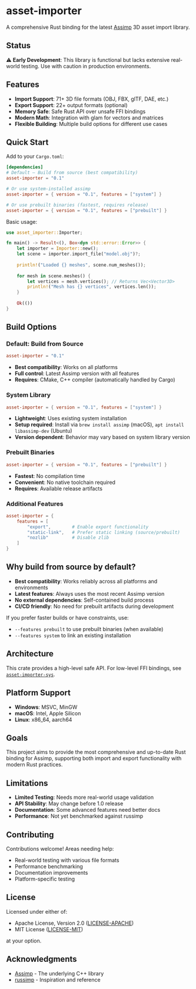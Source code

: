 # asset-importer

A comprehensive Rust binding for the latest [Assimp](https://github.com/assimp/assimp) 3D asset import library.

## Status

⚠️ **Early Development**: This library is functional but lacks extensive real-world testing. Use with caution in production environments.

## Features

- **Import Support**: 71+ 3D file formats (OBJ, FBX, glTF, DAE, etc.)
- **Export Support**: 22+ output formats (optional)
- **Memory Safe**: Safe Rust API over unsafe FFI bindings
- **Modern Math**: Integration with glam for vectors and matrices
- **Flexible Building**: Multiple build options for different use cases

## Quick Start

Add to your `Cargo.toml`:

```toml
[dependencies]
# Default – Build from source (best compatibility)
asset-importer = "0.1"

# Or use system-installed assimp
asset-importer = { version = "0.1", features = ["system"] }

# Or use prebuilt binaries (fastest, requires release)
asset-importer = { version = "0.1", features = ["prebuilt"] }
```

Basic usage:

```rust
use asset_importer::Importer;

fn main() -> Result<(), Box<dyn std::error::Error>> {
    let importer = Importer::new();
    let scene = importer.import_file("model.obj")?;
    
    println!("Loaded {} meshes", scene.num_meshes());
    
    for mesh in scene.meshes() {
        let vertices = mesh.vertices(); // Returns Vec<Vector3D>
        println!("Mesh has {} vertices", vertices.len());
    }
    
    Ok(())
}
```

## Build Options

### Default: Build from Source

```toml
asset-importer = "0.1"
```

- **Best compatibility**: Works on all platforms
- **Full control**: Latest Assimp version with all features
- **Requires**: CMake, C++ compiler (automatically handled by Cargo)

### System Library

```toml
asset-importer = { version = "0.1", features = ["system"] }
```

- **Lightweight**: Uses existing system installation
- **Setup required**: Install via `brew install assimp` (macOS), `apt install libassimp-dev` (Ubuntu)
- **Version dependent**: Behavior may vary based on system library version

### Prebuilt Binaries

```toml
asset-importer = { version = "0.1", features = ["prebuilt"] }
```

- **Fastest**: No compilation time
- **Convenient**: No native toolchain required
- **Requires**: Available release artifacts

### Additional Features

```toml
asset-importer = {
    features = [
        "export",        # Enable export functionality
        "static-link",   # Prefer static linking (source/prebuilt)
        "nozlib"         # Disable zlib
    ]
}
```

## Why build from source by default?

- **Best compatibility**: Works reliably across all platforms and environments
- **Latest features**: Always uses the most recent Assimp version
- **No external dependencies**: Self-contained build process
- **CI/CD friendly**: No need for prebuilt artifacts during development

If you prefer faster builds or have constraints, use:

- `--features prebuilt` to use prebuilt binaries (when available)
- `--features system` to link an existing installation

## Architecture

This crate provides a high-level safe API. For low-level FFI bindings, see [`asset-importer-sys`](asset-importer-sys/).

## Platform Support

- **Windows**: MSVC, MinGW
- **macOS**: Intel, Apple Silicon  
- **Linux**: x86_64, aarch64

## Goals

This project aims to provide the most comprehensive and up-to-date Rust binding for Assimp, supporting both import and export functionality with modern Rust practices.

## Limitations

- **Limited Testing**: Needs more real-world usage validation
- **API Stability**: May change before 1.0 release
- **Documentation**: Some advanced features need better docs
- **Performance**: Not yet benchmarked against russimp

## Contributing

Contributions welcome! Areas needing help:

- Real-world testing with various file formats
- Performance benchmarking
- Documentation improvements
- Platform-specific testing

## License

Licensed under either of:

- Apache License, Version 2.0 ([LICENSE-APACHE](LICENSE-APACHE))
- MIT License ([LICENSE-MIT](LICENSE-MIT))

at your option.

## Acknowledgments

- [Assimp](https://github.com/assimp/assimp) - The underlying C++ library
- [russimp](https://github.com/jkvargas/russimp) - Inspiration and reference
